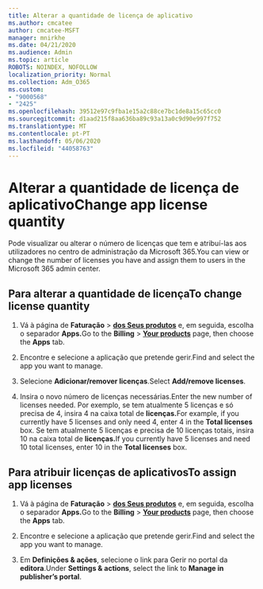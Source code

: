 ```yaml
---
title: Alterar a quantidade de licença de aplicativo
ms.author: cmcatee
author: cmcatee-MSFT
manager: mnirkhe
ms.date: 04/21/2020
ms.audience: Admin
ms.topic: article
ROBOTS: NOINDEX, NOFOLLOW
localization_priority: Normal
ms.collection: Adm_O365
ms.custom:
- "9000568"
- "2425"
ms.openlocfilehash: 39512e97c9fba1e15a2c88ce7bc1de8a15c65cc0
ms.sourcegitcommit: d1aad215f8aa636ba89c93a13a0c9d90e997f752
ms.translationtype: MT
ms.contentlocale: pt-PT
ms.lasthandoff: 05/06/2020
ms.locfileid: "44058763"
---
```

# <a name="change-app-license-quantity"></a><span data-ttu-id="b5cde-102">Alterar a quantidade de licença de aplicativo</span><span class="sxs-lookup"><span data-stu-id="b5cde-102">Change app license quantity</span></span>

<span data-ttu-id="b5cde-103">Pode visualizar ou alterar o número de licenças que tem e atribuí-las aos utilizadores no centro de administração da Microsoft 365.</span><span class="sxs-lookup"><span data-stu-id="b5cde-103">You can view or change the number of licenses you have and assign them to users in the Microsoft 365 admin center.</span></span> 

## <a name="to-change-license-quantity"></a><span data-ttu-id="b5cde-104">Para alterar a quantidade de licença</span><span class="sxs-lookup"><span data-stu-id="b5cde-104">To change license quantity</span></span>

1. <span data-ttu-id="b5cde-105">Vá à página de **Faturação** > **[dos Seus produtos](https://go.microsoft.com/fwlink/p/?linkid=842054)** e, em seguida, escolha o separador **Apps.**</span><span class="sxs-lookup"><span data-stu-id="b5cde-105">Go to the **Billing** > **[Your products](https://go.microsoft.com/fwlink/p/?linkid=842054)** page, then choose the **Apps** tab.</span></span>

2. <span data-ttu-id="b5cde-106">Encontre e selecione a aplicação que pretende gerir.</span><span class="sxs-lookup"><span data-stu-id="b5cde-106">Find and select the app you want to manage.</span></span>  

3. <span data-ttu-id="b5cde-107">Selecione **Adicionar/remover licenças**.</span><span class="sxs-lookup"><span data-stu-id="b5cde-107">Select **Add/remove licenses**.</span></span>

4. <span data-ttu-id="b5cde-108">Insira o novo número de licenças necessárias.</span><span class="sxs-lookup"><span data-stu-id="b5cde-108">Enter the new number of licenses needed.</span></span> <span data-ttu-id="b5cde-109">Por exemplo, se tem atualmente 5 licenças e só precisa de 4, insira 4 na caixa total de **licenças.**</span><span class="sxs-lookup"><span data-stu-id="b5cde-109">For example, if you currently have 5 licenses and only need 4, enter 4 in the **Total licenses** box.</span></span> <span data-ttu-id="b5cde-110">Se tem atualmente 5 licenças e precisa de 10 licenças totais, insira 10 na caixa total de **licenças.**</span><span class="sxs-lookup"><span data-stu-id="b5cde-110">If you currently have 5 licenses and need 10 total licenses, enter 10 in the **Total licenses** box.</span></span>

## <a name="to-assign-app-licenses"></a><span data-ttu-id="b5cde-111">Para atribuir licenças de aplicativos</span><span class="sxs-lookup"><span data-stu-id="b5cde-111">To assign app licenses</span></span>

1. <span data-ttu-id="b5cde-112">Vá à página de **Faturação** > **[dos Seus produtos](https://go.microsoft.com/fwlink/p/?linkid=842054)** e, em seguida, escolha o separador **Apps.**</span><span class="sxs-lookup"><span data-stu-id="b5cde-112">Go to the **Billing** > **[Your products](https://go.microsoft.com/fwlink/p/?linkid=842054)** page, then choose the **Apps** tab.</span></span>

2. <span data-ttu-id="b5cde-113">Encontre e selecione a aplicação que pretende gerir.</span><span class="sxs-lookup"><span data-stu-id="b5cde-113">Find and select the app you want to manage.</span></span>  

3. <span data-ttu-id="b5cde-114">Em **Definições & ações**, selecione o link para Gerir no portal da **editora**.</span><span class="sxs-lookup"><span data-stu-id="b5cde-114">Under **Settings & actions**, select the link to **Manage in publisher’s portal**.</span></span>